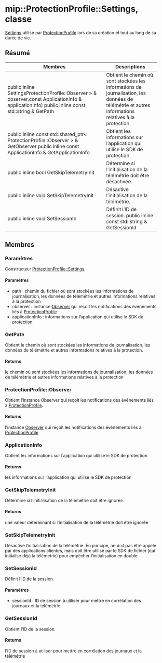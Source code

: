 # <a name="class-mipprotectionprofilesettings"></a>mip::ProtectionProfile::Settings, classe 
[Settings](#classmip_1_1_protection_profile_1_1_settings) utilisé par [ProtectionProfile](#classmip_1_1_protection_profile) lors de sa création et tout au long de sa durée de vie.
## <a name="summary"></a>Résumé
 Membres                        | Descriptions                                
--------------------------------|---------------------------------------------
public inline  SettingsProtectionProfile::Observer > & observer,const ApplicationInfo & applicationInfo) public inline const std::string & GetPath | Obtient le chemin où sont stockées les informations de journalisation, les données de télémétrie et autres informations relatives à la protection.
public inline const std::shared_ptr< ProtectionProfile::Observer > & GetObserver public inline const ApplicationInfo & GetApplicationInfo | Obtient les informations sur l’application qui utilise le SDK de protection.
public inline bool GetSkipTelemetryInit | Détermine si l’initialisation de la télémétrie doit être désactivée.
public inline void SetSkipTelemetryInit | Désactive l’initialisation de la télémétrie.
public inline void SetSessionId | Définit l’ID de session. public inline const std::string & GetSessionId | Obtient l’ID de la session.
## <a name="members"></a>Membres
### <a name="settings"></a>Paramètres
Constructeur [ProtectionProfile::Settings](#classmip_1_1_protection_profile_1_1_settings).
#### <a name="parameters"></a>Paramètres
* path : chemin du fichier où sont stockées les informations de journalisation, les données de télémétrie et autres informations relatives à la protection 
* observer : instance [Observer](#classmip_1_1_protection_profile_1_1_observer) qui reçoit les notifications des événements liés à [ProtectionProfile](#classmip_1_1_protection_profile)
* applicationInfo : informations sur l’application qui utilise le SDK de protection
### <a name="getpath"></a>GetPath
Obtient le chemin où sont stockées les informations de journalisation, les données de télémétrie et autres informations relatives à la protection.
#### <a name="returns"></a>Returns
le chemin où sont stockées les informations de journalisation, les données de télémétrie et autres informations relatives à la protection
### <a name="protectionprofileobserver"></a>ProtectionProfile::Observer
Obtient l’instance Observer qui reçoit les notifications des événements liés à [ProtectionProfile](#classmip_1_1_protection_profile).
#### <a name="returns"></a>Returns
l’instance [Observer](#classmip_1_1_protection_profile_1_1_observer) qui reçoit les notifications des événements liés à [ProtectionProfile](#classmip_1_1_protection_profile)
### <a name="applicationinfo"></a>ApplicationInfo
Obtient les informations sur l’application qui utilise le SDK de protection.
#### <a name="returns"></a>Returns
les informations sur l’application qui utilise le SDK de protection
### <a name="getskiptelemetryinit"></a>GetSkipTelemetryInit
Détermine si l’initialisation de la télémétrie doit être ignorée.
#### <a name="returns"></a>Returns
une valeur déterminant si l’initialisation de la télémétrie doit être ignorée
### <a name="setskiptelemetryinit"></a>SetSkipTelemetryInit
Désactive l’initialisation de la télémétrie.
En principe, ne doit pas être appelé par des applications clientes, mais doit être utilisé par le SDK de fichier (qui initialise déjà la télémétrie) pour empêcher l’initialisation en double
### <a name="setsessionid"></a>SetSessionId
Définit l’ID de la session.
#### <a name="parameters"></a>Paramètres
* sessionId : ID de session à utiliser pour mettre en corrélation des journaux et la télémétrie
### <a name="getsessionid"></a>GetSessionId
Obtient l’ID de la session.
#### <a name="returns"></a>Returns
l’ID de session à utiliser pour mettre en corrélation des journaux et la télémétrie
